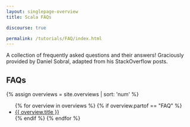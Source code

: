 ```yaml
---
layout: singlepage-overview
title: Scala FAQs

discourse: true

permalink: /tutorials/FAQ/index.html
---
```


A collection of frequently asked questions and their answers! Graciously
provided by Daniel Sobral, adapted from his StackOverflow posts.

## FAQs

{% assign overviews = site.overviews | sort: 'num' %}
<ul>
{% for overview in overviews %}
  {% if overview.partof == "FAQ" %}
    <li><a href="{{ overview.url }}">{{ overview.title }}</a></li>
  {% endif %}
{% endfor %}
</ul>

